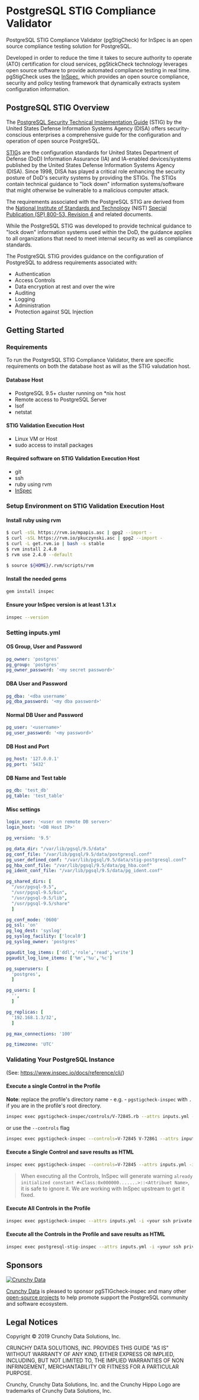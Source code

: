 # PostgreSQL STIG Compliance Validator

PostgreSQL STIG Compliance Validator (pgStigCheck) for InSpec is an open source compliance testing solution for PostgreSQL.

Developed in order to reduce the time it takes to secure authority to operate (ATO) certification for cloud services, pgStickCheck technology leverages open source software to provide automated compliance testing in real time.  pgStigCheck uses the [InSpec](https://github.com/chef/inspec), which provides an open source compliance, security and policy testing framework that dynamically extracts system configuration information.

## PostgreSQL STIG Overview

The [PostgreSQL Security Technical Implementation Guide](https://www.crunchydata.com/postgres-stig/PGSQL-STIG-9.5+.pdf) (STIG) by the United States Defense Information Systems Agency (DISA) offers security-conscious enterprises a comprehensive guide for the configuration and operation of open source PostgreSQL.

[STIG](https://en.wikipedia.org/wiki/Security_Technical_Implementation_Guide)s are the configuration standards for United States Department of Defense (DoD) Information Assurance (IA) and IA-enabled devices/systems published by the United States Defense Information Systems Agency (DISA). Since 1998, DISA has played a critical role enhancing the security posture of DoD's security systems by providing the STIGs. The STIGs contain technical guidance to "lock down" information systems/software that might otherwise be vulnerable to a malicious computer attack.

The requirements associated with the PostgreSQL STIG are derived from the [National Institute of Standards and Technology](https://en.wikipedia.org/wiki/National_Institute_of_Standards_and_Technology) (NIST) [Special Publication (SP) 800-53, Revision 4](https://en.wikipedia.org/wiki/NIST_Special_Publication_800-53) and related documents.

While the PostgreSQL STIG was developed to provide technical guidance to "lock down" information systems used within the DoD, the guidance applies to all organizations that need to meet internal security as well as compliance standards.

The PostgreSQL STIG provides guidance on the configuration of PostgreSQL to address requirements associated with:

- Authentication
- Access Controls
- Data encryption at rest and over the wire
- Auditing
- Logging
- Administration
- Protection against SQL Injection

## Getting Started

### Requirements

To run the PostgreSQL STIG Compliance Validator, there are specific requirements on both the database host as will as the STIG valudation host.

#### Database Host
- PostgreSQL 9.5+ cluster running on \*nix host
- Remote access to PostgreSQL Server
- lsof
- netstat

#### STIG Validation Execution Host
- Linux VM or Host
- sudo access to install packages

#### Required software on STIG Validation Execution Host
- git
- ssh
- ruby using rvm
- [InSpec](https://github.com/chef/inspec)

### Setup Environment on STIG Validation Execution Host
#### Install ruby using rvm
```sh
$ curl -sSL https://rvm.io/mpapis.asc | gpg2 --import -
$ curl -sSL https://rvm.io/pkuczynski.asc | gpg2 --import -
$ curl -L get.rvm.io | bash -s stable
$ rvm install 2.4.0
$ rvm use 2.4.0 --default

$ source ${HOME}/.rvm/scripts/rvm
```

#### Install the needed gems  
```sh
gem install inspec
```

#### Ensure your InSpec version is at least 1.31.x
```sh
inspec --version
```

### Setting inputs.yml

#### OS Group, User and Password
```yaml
pg_owner: 'postgres'
pg_group: 'postgres'
pg_owner_password: '<my secret password>'
```
#### DBA User and Password
```yaml
pg_dba: '<dba username'
pg_dba_password: '<my dba password>'
```
#### Normal DB User and Password
```yaml
pg_user: '<username>'
pg_user_password: '<my password>'
```
#### DB Host and Port
```yaml
pg_host: '127.0.0.1'
pg_port: '5432'
```
#### DB Name and Test table
```yaml
pg_db: 'test_db'
pg_table: 'test_table'
```

#### Misc settings
```yaml
login_user: '<user on remote DB server>'
login_host: '<DB Host IP>'

pg_version: '9.5'

pg_data_dir: "/var/lib/pgsql/9.5/data"
pg_conf_file: "/var/lib/pgsql/9.5/data/postgresql.conf"
pg_user_defined_conf: "/var/lib/pgsql/9.5/data/stig-postgresql.conf"
pg_hba_conf_file: "/var/lib/pgsql/9.5/data/pg_hba.conf"
pg_ident_conf_file: "/var/lib/pgsql/9.5/data/pg_ident.conf"

pg_shared_dirs: [
  "/usr/pgsql-9.5",
  "/usr/pgsql-9.5/bin",
  "/usr/pgsql-9.5/lib",
  "/usr/pgsql-9.5/share"
  ]

pg_conf_mode: '0600'
pg_ssl: 'on'
pg_log_dest: 'syslog'
pg_syslog_facility: ['local0']
pg_syslog_owner: 'postgres'

pgaudit_log_items: ['ddl','role','read','write']
pgaudit_log_line_items: ['%m','%u','%c']

pg_superusers: [
  'postgres',
  ]

pg_users: [
  '',
  ]

pg_replicas: [
  '192.168.1.3/32',
  ]

pg_max_connections: '100'

pg_timezone: 'UTC'

```


### Validating Your PostgreSQL Instance
(See: https://www.inspec.io/docs/reference/cli/)

#### Execute a single Control in the Profile
**Note**: replace the profile's directory name - e.g. - `pgstigcheck-inspec` with `.` if you are in the profile's root directory.
```sh
inspec exec pgstigcheck-inspec/controls/V-72845.rb --attrs inputs.yml -i <your ssh private key>  -t ssh://<user>@<db host>:<port>
```
or use the `--controls` flag
```sh
inspec exec pgstigcheck-inspec --controls=V-72845 V-72861 --attrs inputs.yml  -i <your ssh private key>  -t ssh://<user>@<db host>:<port>
```

#### Execute a Single Control and save results as HTML
```sh
inspec exec pgstigcheck-inspec --controls=V-72845 --attrs inputs.yml -i <your ssh private key> --sudo --sudo-options="-u postgres" -t ssh://<user>@<db host>:<port> | ./tools/ansi2html.sh --bg=dark > inspec-report.html
```

> When executing all the Controls, InSpec will generate warning ```already initialized constant #<Class:0x000000.......>::<Attribuet Name>```, it is safe to ignore it. We are working with InSpec upstream to get it fixed.

#### Execute All Controls in the Profile
```sh
inspec exec pgstigcheck-inspec --attrs inputs.yml -i <your ssh private key> --sudo --sudo-options="-u postgres"  -t ssh://<user>@<db host>:<port>
```

#### Execute all the Controls in the Profile and save results as HTML
```sh
inspec exec postgresql-stig-inspec --attrs inputs.yml -i <your ssh private key> --sudo --sudo-options="-u postgres" -t ssh://<user>@<db host>:<port> | ./tools/ansi2html.sh --bg=dark > inspec-report.html
```

## Sponsors

[![Crunchy Data](/images/crunchy_logo.png)](https://www.crunchydata.com/)

[Crunchy Data](https://www.crunchydata.com/) is pleased to sponsor pgSTIGcheck-inspec and many other [open-source projects](https://github.com/CrunchyData/) to help promote support the PostgreSQL community and software ecosystem.

## Legal Notices

Copyright © 2019 Crunchy Data Solutions, Inc.

CRUNCHY DATA SOLUTIONS, INC. PROVIDES THIS GUIDE "AS IS" WITHOUT WARRANTY OF ANY KIND, EITHER EXPRESS OR IMPLIED, INCLUDING, BUT NOT LIMITED TO, THE IMPLIED WARRANTIES OF NON INFRINGEMENT, MERCHANTABILITY OR FITNESS FOR A PARTICULAR PURPOSE.

Crunchy, Crunchy Data Solutions, Inc. and the Crunchy Hippo Logo are trademarks of Crunchy Data Solutions, Inc.
